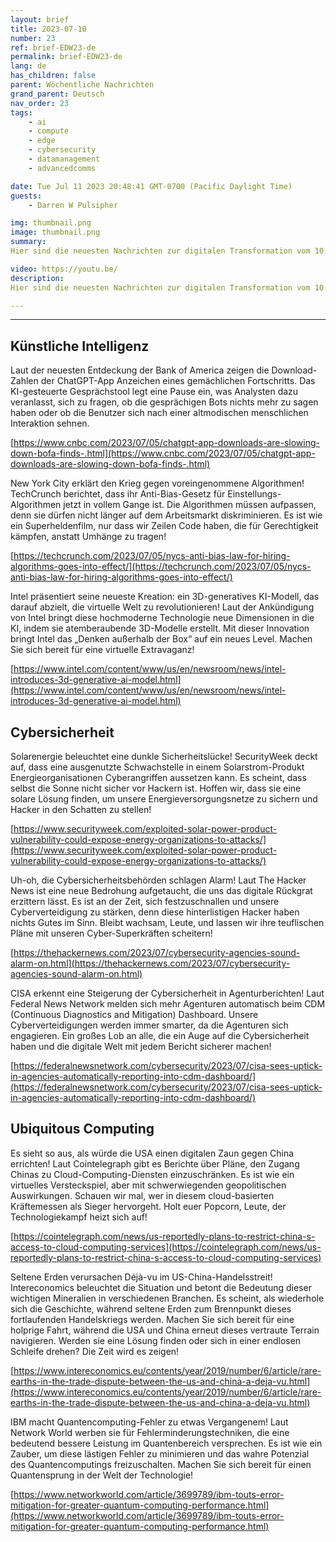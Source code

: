 ```yaml
---
layout: brief
title: 2023-07-10
number: 23
ref: brief-EDW23-de
permalink: brief-EDW23-de
lang: de
has_children: false
parent: Wöchentliche Nachrichten
grand_parent: Deutsch
nav_order: 23
tags:
    - ai
    - compute
    - edge
    - cybersecurity
    - datamanagement
    - advancedcomms

date: Tue Jul 11 2023 20:48:41 GMT-0700 (Pacific Daylight Time)
guests:
    - Darren W Pulsipher

img: thumbnail.png
image: thumbnail.png
summary: 
Hier sind die neuesten Nachrichten zur digitalen Transformation vom 10. Juli 2023. Der anhaltende Handelskrieg beginnt sich auf Cloud-Dienste auszuwirken. Darüber hinaus gibt es Spekulationen, dass das Hype um generative KI möglicherweise nachlässt. Auf dem Gebiet der Cybersicherheit gibt es Bedenken, ob wir genug tun, um den bösartigen Akteuren einen Schritt voraus zu sein.

video: https://youtu.be/
description: 
Hier sind die neuesten Nachrichten zur digitalen Transformation vom 10. Juli 2023. Der anhaltende Handelskrieg beginnt sich auf Cloud-Dienste auszuwirken. Darüber hinaus gibt es Spekulationen, dass das Hype um generative KI möglicherweise nachlässt. Auf dem Gebiet der Cybersicherheit gibt es Bedenken, ob wir genug tun, um den bösartigen Akteuren einen Schritt voraus zu sein.

---
```






---

## Künstliche Intelligenz

Laut der neuesten Entdeckung der Bank of America zeigen die Download-Zahlen der ChatGPT-App Anzeichen eines gemächlichen Fortschritts. Das KI-gesteuerte Gesprächstool legt eine Pause ein, was Analysten dazu veranlasst, sich zu fragen, ob die gesprächigen Bots nichts mehr zu sagen haben oder ob die Benutzer sich nach einer altmodischen menschlichen Interaktion sehnen.

[https://www.cnbc.com/2023/07/05/chatgpt-app-downloads-are-slowing-down-bofa-finds-.html](https://www.cnbc.com/2023/07/05/chatgpt-app-downloads-are-slowing-down-bofa-finds-.html)

New York City erklärt den Krieg gegen voreingenommene Algorithmen! TechCrunch berichtet, dass ihr Anti-Bias-Gesetz für Einstellungs-Algorithmen jetzt in vollem Gange ist. Die Algorithmen müssen aufpassen, denn sie dürfen nicht länger auf dem Arbeitsmarkt diskriminieren. Es ist wie ein Superheldenfilm, nur dass wir Zeilen Code haben, die für Gerechtigkeit kämpfen, anstatt Umhänge zu tragen!

[https://techcrunch.com/2023/07/05/nycs-anti-bias-law-for-hiring-algorithms-goes-into-effect/](https://techcrunch.com/2023/07/05/nycs-anti-bias-law-for-hiring-algorithms-goes-into-effect/)

Intel präsentiert seine neueste Kreation: ein 3D-generatives KI-Modell, das darauf abzielt, die virtuelle Welt zu revolutionieren! Laut der Ankündigung von Intel bringt diese hochmoderne Technologie neue Dimensionen in die KI, indem sie atemberaubende 3D-Modelle erstellt. Mit dieser Innovation bringt Intel das „Denken außerhalb der Box“ auf ein neues Level. Machen Sie sich bereit für eine virtuelle Extravaganz!

[https://www.intel.com/content/www/us/en/newsroom/news/intel-introduces-3d-generative-ai-model.html](https://www.intel.com/content/www/us/en/newsroom/news/intel-introduces-3d-generative-ai-model.html)

## Cybersicherheit

Solarenergie beleuchtet eine dunkle Sicherheitslücke! SecurityWeek deckt auf, dass eine ausgenutzte Schwachstelle in einem Solarstrom-Produkt Energieorganisationen Cyberangriffen aussetzen kann. Es scheint, dass selbst die Sonne nicht sicher vor Hackern ist. Hoffen wir, dass sie eine solare Lösung finden, um unsere Energieversorgungsnetze zu sichern und Hacker in den Schatten zu stellen!

[https://www.securityweek.com/exploited-solar-power-product-vulnerability-could-expose-energy-organizations-to-attacks/](https://www.securityweek.com/exploited-solar-power-product-vulnerability-could-expose-energy-organizations-to-attacks/)

Uh-oh, die Cybersicherheitsbehörden schlagen Alarm! Laut The Hacker News ist eine neue Bedrohung aufgetaucht, die uns das digitale Rückgrat erzittern lässt. Es ist an der Zeit, sich festzuschnallen und unsere Cyberverteidigung zu stärken, denn diese hinterlistigen Hacker haben nichts Gutes im Sinn. Bleibt wachsam, Leute, und lassen wir ihre teuflischen Pläne mit unseren Cyber-Superkräften scheitern!

[https://thehackernews.com/2023/07/cybersecurity-agencies-sound-alarm-on.html](https://thehackernews.com/2023/07/cybersecurity-agencies-sound-alarm-on.html)

CISA erkennt eine Steigerung der Cybersicherheit in Agenturberichten! Laut Federal News Network melden sich mehr Agenturen automatisch beim CDM (Continuous Diagnostics and Mitigation) Dashboard. Unsere Cyberverteidigungen werden immer smarter, da die Agenturen sich engagieren. Ein großes Lob an alle, die ein Auge auf die Cybersicherheit haben und die digitale Welt mit jedem Bericht sicherer machen!

[https://federalnewsnetwork.com/cybersecurity/2023/07/cisa-sees-uptick-in-agencies-automatically-reporting-into-cdm-dashboard/](https://federalnewsnetwork.com/cybersecurity/2023/07/cisa-sees-uptick-in-agencies-automatically-reporting-into-cdm-dashboard/)

## Ubiquitous Computing

Es sieht so aus, als würde die USA einen digitalen Zaun gegen China errichten! Laut Cointelegraph gibt es Berichte über Pläne, den Zugang Chinas zu Cloud-Computing-Diensten einzuschränken. Es ist wie ein virtuelles Versteckspiel, aber mit schwerwiegenden geopolitischen Auswirkungen. Schauen wir mal, wer in diesem cloud-basierten Kräftemessen als Sieger hervorgeht. Holt euer Popcorn, Leute, der Technologiekampf heizt sich auf!

[https://cointelegraph.com/news/us-reportedly-plans-to-restrict-china-s-access-to-cloud-computing-services](https://cointelegraph.com/news/us-reportedly-plans-to-restrict-china-s-access-to-cloud-computing-services)

Seltene Erden verursachen Déjà-vu im US-China-Handelsstreit! Intereconomics beleuchtet die Situation und betont die Bedeutung dieser wichtigen Mineralien in verschiedenen Branchen. Es scheint, als wiederhole sich die Geschichte, während seltene Erden zum Brennpunkt dieses fortlaufenden Handelskriegs werden. Machen Sie sich bereit für eine holprige Fahrt, während die USA und China erneut dieses vertraute Terrain navigieren. Werden sie eine Lösung finden oder sich in einer endlosen Schleife drehen? Die Zeit wird es zeigen!

[https://www.intereconomics.eu/contents/year/2019/number/6/article/rare-earths-in-the-trade-dispute-between-the-us-and-china-a-deja-vu.html](https://www.intereconomics.eu/contents/year/2019/number/6/article/rare-earths-in-the-trade-dispute-between-the-us-and-china-a-deja-vu.html)

IBM macht Quantencomputing-Fehler zu etwas Vergangenem! Laut Network World werben sie für Fehlerminderungstechniken, die eine bedeutend bessere Leistung im Quantenbereich versprechen. Es ist wie ein Zauber, um diese lästigen Fehler zu minimieren und das wahre Potenzial des Quantencomputings freizuschalten. Machen Sie sich bereit für einen Quantensprung in der Welt der Technologie!

[https://www.networkworld.com/article/3699789/ibm-touts-error-mitigation-for-greater-quantum-computing-performance.html](https://www.networkworld.com/article/3699789/ibm-touts-error-mitigation-for-greater-quantum-computing-performance.html)


